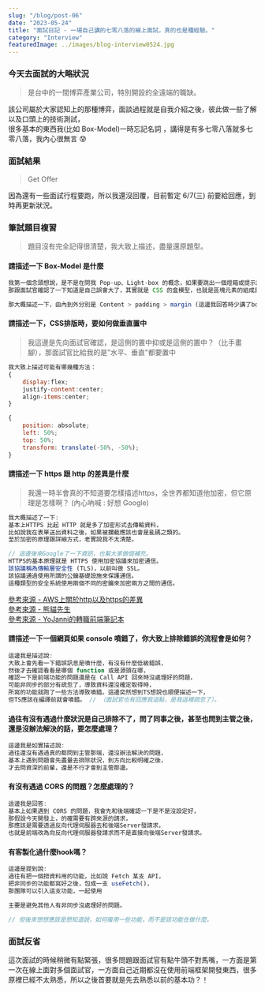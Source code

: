 ```yaml
---
slug: "/blog/post-06"
date: "2023-05-24"
title: "面試日記 - 一場自己講的七零八落的線上面試，真的也是種經驗。"
category: "Interview"
featuredImage: ../images/blog-interview0524.jpg
---
```


### 今天去面試的大略狀況
> 是台中的一間博弈產業公司，特別開設的全遠端的職缺。

該公司屬於大家認知上的那種博弈，面談過程就是自我介紹之後，彼此做一些了解以及口頭上的技術測試，  
很多基本的東西我(比如 Box-Model)一時忘記名詞 ，講得是有多七零八落就多七零八落，我內心很無言 😰

### 面試結果
> Get Offer

因為還有一些面試行程要跑，所以我還沒回覆，目前暫定 6/7(三) 前要給回應，到時再更新狀況。

### 筆試題目複習
> 題目沒有完全記得很清楚，我大致上描述，盡量還原題型。

#### 請描述一下 Box-Model 是什麼
```javascript
我第一個念頭想說，是不是在問我 Pop-up、Light-box 的概念，如果要跳出一個燈箱或提示訊息我會怎麼處理？
那跟面試官確認了一下知道是自己誤會大了，其實就是 CSS 的盒模型，也就是區塊元素的組成是如何組成？

那大概描述一下，由內到外分別是 Content > padding > margin (這邊我回答時少講了border)
```

#### 請描述一下，CSS排版時，要如何做垂直置中 
> 我這邊是先向面試官確認，是這側的置中抑或是這側的置中？（比手畫腳），那面試官比給我的是"水平、垂直"都要置中
```javascript
我大致上描述可能有哪幾種方法：
{
    display:flex;
    justify-content:center;
    align-items:center;
}

{
    position: absolute;
    left: 50%;
    top: 50%;
    transform: translate(-50%, -50%);
}
```

#### 請描述一下 https 跟 http 的差異是什麼
> 我還一時半會真的不知道要怎樣描述https，全世界都知道他加密，但它原理是怎樣啊？ (內心吶喊 : 好想 Google)
```javascript
我大概描述了一下:
基本上HTTPS 比起 HTTP 就是多了加密形式去傳輸資料，
比如說我在表單送出資料之後，如果被攔截應該也會是亂碼之類的。
至於加密的原理跟詳細方式，老實說我不太清楚。

// 這邊後來Google了一下資訊，也幫大家做個補充。
HTTPS的基本原理就是 HTTPS 使用加密協議來加密通信。
該協議稱為傳輸層安全性 (TLS)，以前叫做 SSL。
該協議通過使用所謂的公鑰基礎設施來保護通信。
這種類型的安全系統使用兩個不同的密鑰來加密兩方之間的通信。

```
[參考來源 - AWS上關於http以及https的差異](https://aws.amazon.com/tw/compare/the-difference-between-https-and-http/)  
[參考來源 - 熊貓先生](https://www.seo-panda.tw/https-http-202112/#HTTPS_%E6%98%AF%E4%BB%80%E9%BA%BC%EF%BC%9F)  
[參考來源 - YoJanni的轉職前端筆記本](https://hackmd.io/@unayojanni/HyzWz9R0u/%2F%40unayojanni%2FS10cn5S1Y)


#### 請描述一下一個網頁如果 console 噴錯了，你大致上排除錯誤的流程會是如何？
```javascript
這邊我是描述說:
大致上會先看一下錯誤訊息是噴什麼，有沒有什麼低級錯誤，
然後才去確認看看是哪個 function 或是源頭在哪，
確認一下是前端功能的問題還是在 Call API 回來時沒處理好的問題，
可能非同步的部分有疏忽了，導致資料還沒確定取得時，
所寫的功能就跑了一些方法導致噴錯。這邊突然想到TS想說也順便描述一下，
但TS應該在編譯前就會噴錯。 // （面試官也有回應我這點，是我這裡疏忽了）。
```

#### 過往有沒有遇過什麼狀況是自己排除不了，問了同事之後，甚至也問到主管之後，還是沒辦法解決的話，要怎麼處理？
```javascript
這邊我是如實描述說:
過往還沒有遇過真的都問到主管那端，還沒辦法解決的問題，
基本上遇到問題會先盡量去排除狀況，到方向比較明確之後，
才去問資深的前輩，還是不行才會到主管那邊。
```

#### 有沒有遇過 CORS 的問題？怎麼處理的？
```javascript
這邊我是回答:
基本上如果遇到 CORS 的問題，我會先和後端確認一下是不是沒設定好，
那假設今天開發上，的確需要有跨來源的請求，
那應該是需要透過反向代理伺服器去和後端Server發請求，
也就是前端改為向反向代理伺服器發請求而不是直接向後端Server發請求。
```

#### 有客製化過什麼hook嗎？
```javascript
這邊是提到說:
過往有把一個撈資料用的功能，比如說 Fetch 某支 API，
把非同步的功能都寫好之後，包成一支 useFetch()，
那團隊可以引入這支功能，一起使用

主要是避免其他人有非同步沒處理好的問題。

// 但後來想想應該是想知道說，如何複用一些功能，而不是該功能在做什麼。
```

### 面試反省

這次面試的時候稍微有點緊張，很多問題跟面試官有點牛頭不對馬嘴，一方面是第一次在線上面對多個面試官，一方面自己近期都沒在使用前端框架開發東西，很多原裡已經不太熟悉，所以之後首要就是先去熟悉以前的基本功？！